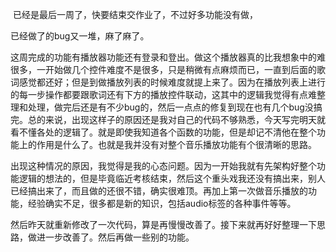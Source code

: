 ​		已经是最后一周了，快要结束交作业了，不过好多功能没有做，

已经做了的bug又一堆，麻了麻了。

​		这周完成的功能有播放器功能还有登录和登出。做这个播放器真的比我想象中的难很多，一开始做几个控件难度不是很多，只是稍微有点麻烦而已，一直到后面的歌词感觉都还好；但是到做播放列表的时候难度就提上来了。因为在播放列表上进行的每一步操作都要跟歌词还有下方的播放控件联动，这其中的逻辑我觉得有点难整理和处理，做完后还是有不少bug的，然后一点点的修复到现在也有几个bug没搞完。总的来说，出现这样子的原因还是我对自己的代码不够熟悉，今天写完明天就看不懂各处的逻辑了。就是即使我知道各个函数的功能，但是却记不清他在整个功能上的作用是什么了。也就是我并没有对整个音乐播放功能有个很清晰的思路。

​		出现这种情况的原因，我觉得是我的心态问题。因为一开始我就有先架构好整个功能逻辑的想法的，但是毕竟临近考核结束，然后这个重头戏我还没有搞出来，别人已经搞出来了，而且做的还很不错，确实很难顶。再加上第一次做音乐播放的功能，经验确实不足，很多都是新的知识，包括audio标签的各种事件等等。

​		然后昨天就重新修改了一次代码，算是再慢慢改善了。接下来就再好好整理一下思路，做进一步改善了。然后再做一些别的功能。

